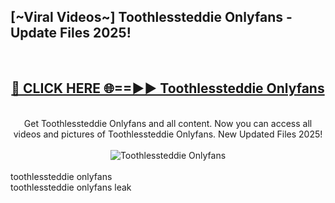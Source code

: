 <h2>[~Viral Videos~] Toothlessteddie Onlyfans - Update Files 2025!</h2>
<br>
<div align="center">
<h2><a href="https://betterlinks.top/A2PfLJ" rel="nofollow">🔴 CLICK HERE 🌐==►► Toothlessteddie Onlyfans</a></h2>
<br>
Get Toothlessteddie Onlyfans and all content. Now you can access all videos and pictures of Toothlessteddie Onlyfans. New Updated Files 2025!
<br>
<br>
<a href="https://betterlinks.top/A2PfLJ" rel="nofollow" data-target="animated-image.originalLink"><img src="https://i.ibb.co.com/WyWwxjT/player-gif2.gif" alt="Toothlessteddie Onlyfans" style="max-width: 100%; display: inline-block;" data-target="animated-image.originalImage"></a>
</div>
<br>
toothlessteddie onlyfans<br>
toothlessteddie onlyfans leak